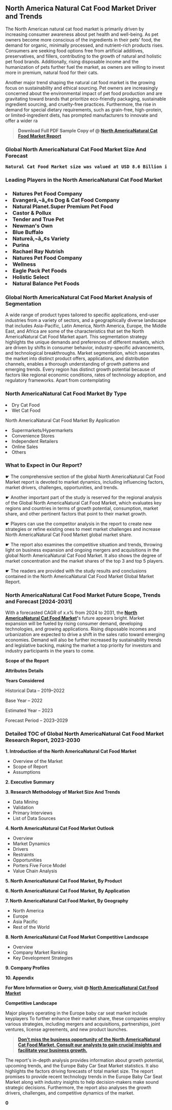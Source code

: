 <p><h2>North America Natural Cat Food Market Driver and Trends</h2><p>The North American natural cat food market is primarily driven by increasing consumer awareness about pet health and well-being. As pet owners become more conscious of the ingredients in their pets' food, the demand for organic, minimally processed, and nutrient-rich products rises. Consumers are seeking food options free from artificial additives, preservatives, and fillers, contributing to the growth of natural and holistic pet food brands. Additionally, rising disposable income and the humanization of pets further fuel the market, as owners are willing to invest more in premium, natural food for their cats.</p><p>Another major trend shaping the natural cat food market is the growing focus on sustainability and ethical sourcing. Pet owners are increasingly concerned about the environmental impact of pet food production and are gravitating toward brands that prioritize eco-friendly packaging, sustainable ingredient sourcing, and cruelty-free practices. Furthermore, the rise in demand for special dietary requirements, such as grain-free, high-protein, or limited-ingredient diets, has prompted manufacturers to innovate and offer a wider ra</p><blockquote id="" class=""><strong>Download Full PDF Sample Copy of @&nbsp;<a href="https://www.verifiedmarketreports.com/download-sample/?rid=121930&utm_source=GitHub-Jan&utm_medium=260" target="_blank">North AmericaNatural Cat Food Market Report</a>&nbsp;&nbsp;</strong></blockquote><h3 id="" class=""><strong>Global&nbsp;North AmericaNatural Cat Food Market Size And Forecast</strong></h3><pre class="reader-text-block__code-block"><strong>Natural Cat Food Market size was valued at USD 8.6 Billion in 2022 and is projected to reach USD 12.4 Billion by 2030, growing at a CAGR of 4.8% from 2024 to 2030.</strong></pre><h3 id="" class="">Leading Players in the&nbsp;North AmericaNatural Cat Food Market</h3><h3 class=""></Li><Li>Natures Pet Food Company</Li><Li> Evangerâ‚¬â„¢s Dog & Cat Food Company</Li><Li> Natural Planet.Super Premium Pet Food</Li><Li> Castor & Pollux</Li><Li> Tender and True Pet</Li><Li> Newman's Own</Li><Li> Blue Buffalo</Li><Li> Natureâ‚¬â„¢s Variety</Li><Li> Purina</Li><Li> Rachael Ray Nutrish</Li><Li> Natures Pet Food Company</Li><Li> Wellness</Li><Li> Eagle Pack Pet Foods</Li><Li> Holistic Select</Li><Li> Natural Balance Pet Foods</h3><h3 id="" class="">Global&nbsp;North AmericaNatural Cat Food Market Analysis of Segmentation</h3><p id="" class="">A wide range of product types tailored to specific applications, end-user industries from a variety of sectors, and a geographically diverse landscape that includes Asia-Pacific, Latin America, North America, Europe, the Middle East, and Africa are some of the characteristics that set the North AmericaNatural Cat Food Market apart. This segmentation strategy highlights the unique demands and preferences of different markets, which are driven by shifts in consumer behavior, industry-specific advancements, and technological breakthroughs. Market segmentation, which separates the market into distinct product offers, applications, and distribution channels, enables a thorough understanding of growth patterns and emerging trends. Every region has distinct growth potential because of factors like regional economic conditions, rates of technology adoption, and regulatory frameworks. Apart from contemplating</p><h3 id="" class="">North AmericaNatural Cat Food Market&nbsp;By Type</h3><p></Li><Li>Dry Cat Food</Li><Li> Wet Cat Food</p><div class="" data-test-id=""><p>North AmericaNatural Cat Food Market&nbsp;By Application</p></div><p class=""></Li><Li>Supermarkets/Hypermarkets</Li><Li> Convenience Stores</Li><Li> Independent Retailers</Li><Li> Online Sales</Li><Li> Others</p><div class="" data-test-id=""><h3><span class="">What to Expect in Our Report?</span></h3></div><div class="" data-test-id=""><p><span class="">☛ The comprehensive section of the global North AmericaNatural Cat Food Market report is devoted to market dynamics, including influencing factors, market drivers, challenges, opportunities, and trends.</span></p></div><div class="" data-test-id=""><p><span class="">☛ Another important part of the study is reserved for the regional analysis of the Global North AmericaNatural Cat Food Market, which evaluates key regions and countries in terms of growth potential, consumption, market share, and other pertinent factors that point to their market growth.</span></p></div><div class="" data-test-id=""><p><span class="">☛ Players can use the competitor analysis in the report to create new strategies or refine existing ones to meet market challenges and increase North AmericaNatural Cat Food Market global market share.</span></p></div><div class="" data-test-id=""><p><span class="">☛ The report also examines the competitive situation and trends, throwing light on business expansion and ongoing mergers and acquisitions in the global North AmericaNatural Cat Food Market. It also shows the degree of market concentration and the market shares of the top 3 and top 5 players.</span></p></div><div class="" data-test-id=""><p><span class="">☛ The readers are provided with the study results and conclusions contained in the North AmericaNatural Cat Food Market Global Market Report.</span></p></div><div class="" data-test-id=""><h3><span class="">North AmericaNatural Cat Food Market Future Scope, Trends and Forecast [2024-2031]</span></h3></div><div class="" data-test-id=""><p><span class="">With a forecasted CAGR of x.x% from 2024 to 2031, the <strong><a href="https://www.verifiedmarketreports.com/download-sample/?rid=121930&utm_source=GitHub-Jan&utm_medium=260" target="_blank">North AmericaNatural Cat Food Market</a>'</strong>s future appears bright. Market expansion will be fueled by rising consumer demand, developing technologies, and growing applications. Rising disposable incomes and urbanization are expected to drive a shift in the sales ratio toward emerging economies. Demand will also be further increased by sustainability trends and legislative backing, making the market a top priority for investors and industry participants in the years to come.</span></p><p id="ember66" class="ember-view reader-text-block__paragraph"><strong>Scope of the Report</strong></p><p id="ember67" class="ember-view reader-text-block__paragraph"><strong>Attributes Details</strong></p><p id="ember68" class="ember-view reader-text-block__paragraph"><strong>Years Considered</strong></p><p id="ember69" class="ember-view reader-text-block__paragraph">Historical Data &ndash; 2019&ndash;2022</p><p id="ember70" class="ember-view reader-text-block__paragraph">Base Year &ndash; 2022</p><p id="ember71" class="ember-view reader-text-block__paragraph">Estimated Year &ndash; 2023</p><p id="ember72" class="ember-view reader-text-block__paragraph">Forecast Period &ndash; 2023&ndash;2029</p></div><h3 id="" class="">Detailed TOC of Global North AmericaNatural Cat Food Market Research Report, 2023-2030</h3><p id="" class=""><strong>1. Introduction of the North AmericaNatural Cat Food Market</strong></p><ul><li>Overview of the Market</li><li>Scope of Report</li><li>Assumptions</li></ul><p id="" class=""><strong>2. Executive Summary</strong></p><p id="" class=""><strong>3. Research Methodology of Market Size And Trends</strong></p><ul><li>Data Mining</li><li>Validation</li><li>Primary Interviews</li><li>List of Data Sources</li></ul><p id="" class=""><strong>4. North AmericaNatural Cat Food Market Outlook</strong></p><ul><li>Overview</li><li>Market Dynamics</li><li>Drivers</li><li>Restraints</li><li>Opportunities</li><li>Porters Five Force Model</li><li>Value Chain Analysis</li></ul><p id="" class=""><strong>5. North AmericaNatural Cat Food Market, By Product</strong></p><p id="" class=""><strong>6. North AmericaNatural Cat Food Market, By Application</strong></p><p id="" class=""><strong>7. North AmericaNatural Cat Food Market, By Geography</strong></p><ul><li>North America</li><li>Europe</li><li>Asia Pacific</li><li>Rest of the World</li></ul><p id="" class=""><strong>8. North AmericaNatural Cat Food Market Competitive Landscape</strong></p><ul><li>Overview</li><li>Company Market Ranking</li><li>Key Development Strategies</li></ul><p id="" class=""><strong>9. Company Profiles</strong></p><p id="" class=""><strong>10. Appendix</strong></p><p><strong>For More Information or Query, visit&nbsp;@ <a href="https://www.verifiedmarketreports.com/product/global-natural-cat-food-market-2019-by-manufacturers-regions-type-and-application-forecast-to-2024/" target="_blank">North AmericaNatural Cat Food Market</a></strong></p><p id="ember61" class="ember-view reader-text-block__paragraph"><strong>Competitive Landscape</strong></p><p id="ember62" class="ember-view reader-text-block__paragraph">Major players operating in the Europe baby car seat market include keyplayers To further enhance their market share, these companies employ various strategies, including mergers and acquisitions, partnerships, joint ventures, license agreements, and new product launches.</p><blockquote id="ember63" class="ember-view reader-text-block__blockquote"><strong><a href="https://www.verifiedmarketreports.com/download-sample/?rid=121930&utm_source=GitHub-Jan&utm_medium=260" target="_blank">Don&rsquo;t miss the business opportunity of the North AmericaNatural Cat Food Market. Consult our analysts to gain crucial insights and facilitate your business growth.</a></strong></blockquote><p id="ember64" class="ember-view reader-text-block__paragraph">The report's in-depth analysis provides information about growth potential, upcoming trends, and the Europe Baby Car Seat Market statistics. It also highlights the factors driving forecasts of total market size. The report promises to provide recent technology trends in the Europe Baby Car Seat Market along with industry insights to help decision-makers make sound strategic decisions. Furthermore, the report also analyses the growth drivers, challenges, and competitive dynamics of the market.</p><p class="ember-view reader-text-block__paragraph"><strong>0</strong></p>

